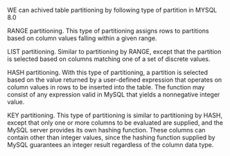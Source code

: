 WE can achived table partitioning by following  type of partition in MYSQL 8.0

RANGE partitioning.  This type of partitioning assigns rows to partitions based on column values falling within a given range.

LIST partitioning.  Similar to partitioning by RANGE, except that the partition is selected based on columns matching one of a set of discrete values. 

HASH partitioning.  With this type of partitioning, a partition is selected based on the value returned by a user-defined expression that operates on column 
values in rows to be inserted into the table. The function may consist of any expression valid in MySQL that yields a nonnegative integer value. 


KEY partitioning.  This type of partitioning is similar to partitioning by HASH, except that only one or more columns to be evaluated are supplied,
 and the MySQL server provides its own hashing function. These columns can contain other than integer values,
 since the hashing function supplied by MySQL guarantees an integer result regardless of the column data type. 
